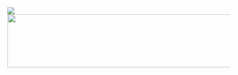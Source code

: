 <a href="https://github.com/devxb/gitanimals">
  <img src="https://render.gitanimals.org/farms/powerkyungil"/>
</a>
<a href="https://github.com/devxb/gitanimals">
  <img src="https://render.gitanimals.org/lines/powerkyungil?pet-id=1" width="1000" height="120"/>
</a>


  
